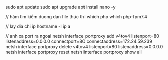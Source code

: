 sudo apt update
sudo apt upgrade
apt install nano -y


// hàm tìm kiếm duong dan file thực thi
which php
which php-fpm7.4

// lay dia chi ip
hostname -I
ip a

// anh xa port ra ngoai
netsh interface portproxy add v4tov4 listenport=80 listenaddress=0.0.0.0 connectport=80 connectaddress=172.24.59.239
netsh interface portproxy delete v4tov4 listenport=80 listenaddress=0.0.0.0
netsh interface portproxy reset
netsh interface portproxy show all